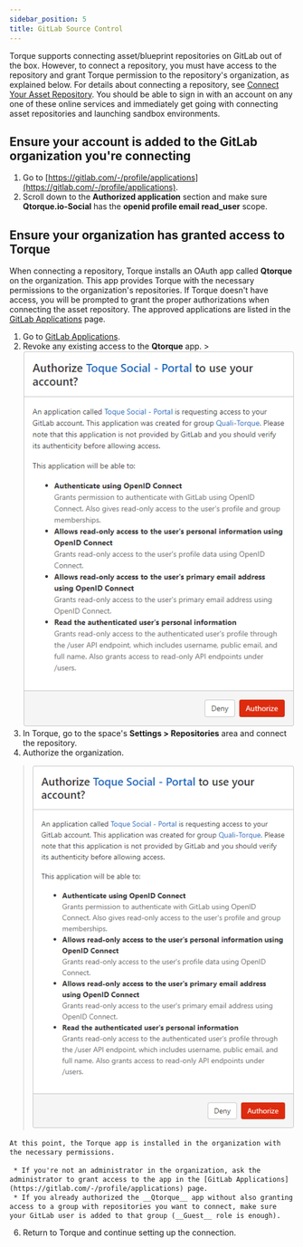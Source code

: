 ```yaml
---
sidebar_position: 5
title: GitLab Source Control
---
```


Torque supports connecting asset/blueprint repositories on GitLab out of the box. However, to connect a repository, you must have access to the repository and grant Torque permission to the repository's organization, as explained below. For details about connecting a repository, see [Connect Your Asset Repository](/getting-started/Connect%20your%20asset%20repository). You should be able to sign in with an account on any one of these online services and immediately get going with connecting asset repositories and launching sandbox environments.

## Ensure your account is added to the GitLab organization you're connecting

1. Go to [https://gitlab.com/-/profile/applications](https://gitlab.com/-/profile/applications).
2. Scroll down to the __Authorized application__ section and make sure __Qtorque.io-Social__ has the __openid profile email read_user__ scope.

## Ensure your organization has granted access to Torque

When connecting a repository, Torque installs an OAuth app called __Qtorque__ on the organization. This app provides Torque with the necessary permissions to the organization's repositories. If Torque doesn't have access, you will be prompted to grant the proper authorizations when connecting the asset repository. The approved applications are listed in the [GitLab Applications](https://gitlab.com/-/profile/applications) page. 

  1. Go to [GitLab Applications](https://gitlab.com/-/profile/applications).
  2. Revoke any existing access to the __Qtorque__ app.
    > ![Locale Dropdown](/img/gitlab-1.png)
  3. In Torque, go to the space's __Settings > Repositories__ area and connect the repository.
  4. Authorize the organization. 
  > ![Locale Dropdown](/img/gitlab-2.png)
  
    At this point, the Torque app is installed in the organization with the necessary permissions. 

     * If you're not an administrator in the organization, ask the administrator to grant access to the app in the [GitLab Applications](https://gitlab.com/-/profile/applications) page. 
     * If you already authorized the __Qtorque__ app without also granting access to a group with repositories you want to connect, make sure your GitLab user is added to that group (__Guest__ role is enough).
  
  6. Return to Torque and continue setting up the connection.



